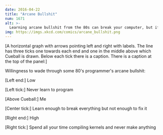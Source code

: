 ```yaml
---
date: 2016-04-22
title: "Arcane Bullshit"
num: 1671
alt: >-
  Learning arcane bullshit from the 80s can break your computer, but if you're willing to wade through arcane bullshit from programmers in the 90s and 2000s, you can break everyone else's computers, too.
img: https://imgs.xkcd.com/comics/arcane_bullshit.png
---
```

[A horizontal graph with arrows pointing left and right with labels. The line has  three ticks one towards each end and one in the middle above which Cueball is drawn. Below each tick there is a caption. There is a caption at the top of the panel:]

 Willingness to wade through some 80's programmer's arcane bullshit:

[Left end:] Low

[Left tick:] Never learn to program

[Above Cueball:] Me

[Center tick:] Learn enough to break everything but not enough to fix it

[Right end:] High

[Right tick:] Spend all your time compiling kernels and never make anything